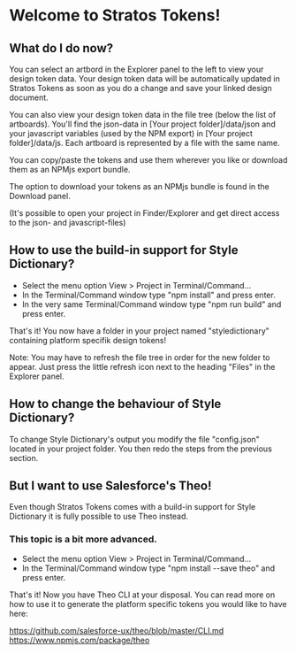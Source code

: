 # Welcome to Stratos Tokens!

## What do I do now?

You can select an artbord in the Explorer panel to the left to view your design token data. Your
design token data will be automatically updated in Stratos Tokens as soon as you do a change and
save your linked design document.

You can also view your design token data in the file tree (below the list of artboards). You'll find
the json-data in [Your project folder]/data/json and your javascript variables (used by the NPM
export) in [Your project folder]/data/js. Each artboard is represented by a file with the same name.

You can copy/paste the tokens and use them wherever you like or download them as an NPMjs export
bundle.

The option to download your tokens as an NPMjs bundle is found in the Download panel.

(It's possible to open your project in Finder/Explorer and get direct access to the json- and
javascript-files)

## How to use the build-in support for Style Dictionary?

- Select the menu option View > Project in Terminal/Command...
- In the Terminal/Command window type "npm install" and press enter.
- In the very same Terminal/Command window type "npm run build" and press enter.

That's it! You now have a folder in your project named "styledictionary" containing platform
specifik design tokens!

Note: You may have to refresh the file tree in order for the new folder to appear. Just press the
little refresh icon next to the heading "Files" in the Explorer panel.

## How to change the behaviour of Style Dictionary?

To change Style Dictionary's output you modify the file "config.json" located in your project
folder. You then redo the steps from the previous section.

## But I want to use Salesforce's Theo!

Even though Stratos Tokens comes with a build-in support for Style Dictionary it is fully possible
to use Theo instead.

### This topic is a bit more advanced.

- Select the menu option View > Project in Terminal/Command...
- In the Terminal/Command window type "npm install --save theo" and press enter.

That's it! Now you have Theo CLI at your disposal. You can read more on how to use it to generate
the platform specific tokens you would like to have here:

https://github.com/salesforce-ux/theo/blob/master/CLI.md https://www.npmjs.com/package/theo
